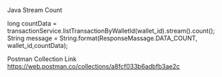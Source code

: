 Java Stream Count

long countData = transactionService.listTransactionByWalletId(wallet_id).stream().count();
String message = String.format(ResponseMassage.DATA_COUNT, wallet_id,countData);

Postman Collection Link
https://web.postman.co/collections/a8fcf033b6adbfb3ae2c
